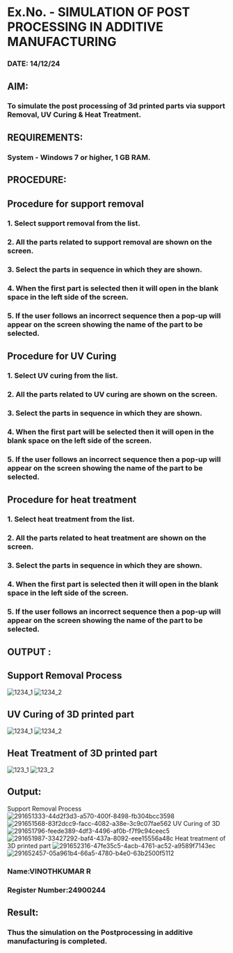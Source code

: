 # Ex.No.  - SIMULATION OF POST PROCESSING IN ADDITIVE MANUFACTURING

### DATE: 14/12/24

## AIM: 
### To simulate the post processing of 3d printed parts via support Removal, UV Curing & Heat Treatment.

## REQUIREMENTS:
### System - Windows 7 or higher, 1 GB RAM.

## PROCEDURE:

## Procedure for support removal
### 1.	Select support removal from the list.
### 2.	All the parts related to support removal are shown on the screen.
### 3.	Select the parts in sequence in which they are shown.
### 4.	When the first part is selected then it will open in the blank space in the left side of the screen.
### 5.	If the user follows an incorrect sequence then a pop-up will appear on the screen showing the name of the part to be selected.

## Procedure for UV Curing
### 1.	Select UV curing from the list.
### 2.	All the parts related to UV curing are shown on the screen.
### 3.	Select the parts in sequence in which they are shown.
### 4.	When the first part will be selected then it will open in the blank space on the left side of the screen.
### 5.	If the user follows an incorrect sequence then a pop-up will appear on the screen showing the name of the part to be selected.

## Procedure for heat treatment
### 1.	Select heat treatment from the list.
### 2.	All the parts related to heat treatment are shown on the screen.
### 3.	Select the parts in sequence in which they are shown.
### 4.	When the first part is selected then it will open in the blank space in the left side of the screen.
### 5.	If the user follows an incorrect sequence then a pop-up will appear on the screen showing the name of the part to be selected.

## OUTPUT :

## Support Removal Process
![1234_1](https://github.com/Sellakumar1987/Ex.No.9---SIMULATION-OF-POST--PROCESSING-IN-ADDITIVE-MANUFACTURING/assets/113594316/772fb2a3-62b2-4654-8777-d06c89da300e)
![1234_2](https://github.com/Sellakumar1987/Ex.No.9---SIMULATION-OF-POST--PROCESSING-IN-ADDITIVE-MANUFACTURING/assets/113594316/54ddd8f1-cf4e-4812-9573-129f16839b59)

## UV Curing of 3D printed part
![1234_1](https://github.com/Sellakumar1987/Ex.No.9---SIMULATION-OF-POST--PROCESSING-IN-ADDITIVE-MANUFACTURING/assets/113594316/b8aaa899-f319-4192-9dd7-126717137bfd)
![1234_2](https://github.com/Sellakumar1987/Ex.No.9---SIMULATION-OF-POST--PROCESSING-IN-ADDITIVE-MANUFACTURING/assets/113594316/5fa69c3d-4e61-4226-b2ad-b0765c0cd498)

## Heat Treatment of 3D printed part
![123_1](https://github.com/Sellakumar1987/Ex.No.9---SIMULATION-OF-POST--PROCESSING-IN-ADDITIVE-MANUFACTURING/assets/113594316/22c2fbe1-2159-46bf-b6aa-d7704484aa8a)
![123_2](https://github.com/Sellakumar1987/Ex.No.9---SIMULATION-OF-POST--PROCESSING-IN-ADDITIVE-MANUFACTURING/assets/113594316/2801d001-e6cd-4b6c-9d5f-712067d3bc3c)

## Output:
Support Removal Process
![291651333-44d2f3d3-a570-400f-8498-fb304bcc3598](https://github.com/user-attachments/assets/4303aa29-27f6-447e-9d68-0cc69e237115)
![291651568-83f2dcc9-facc-4082-a38e-3c9c07fae562](https://github.com/user-attachments/assets/008fccd9-3a9e-4109-88b1-dd9dfcf7b363)
UV Curing of 3D
![291651796-feede389-4df3-4496-af0b-f7f9c94ceec5](https://github.com/user-attachments/assets/6c3a5138-4522-462b-979b-db4a54754149)
![291651987-33427292-baf4-437a-8092-eee15556a48c](https://github.com/user-attachments/assets/26853839-f338-4169-bcf9-bbdb49142e5c)
Heat treatment of 3D printed part
![291652316-47fe35c5-4acb-4761-ac52-a9589f7143ec](https://github.com/user-attachments/assets/2a62f225-0da8-461b-a5b6-e865a433f330)
![291652457-05a961b4-66a5-4780-b4e0-63b2500f5112](https://github.com/user-attachments/assets/0afda545-b192-4cf4-a197-45232e7cf8c2)


### Name:VINOTHKUMAR R
### Register Number:24900244

## Result: 
### Thus the simulation on the Postprocessing in additive manufacturing is completed.
